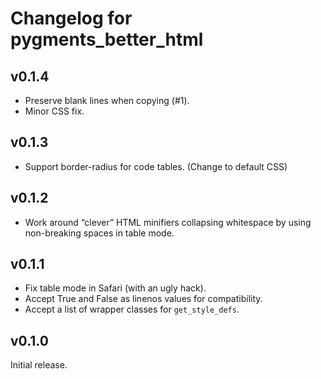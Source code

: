 Changelog for pygments_better_html
==================================

v0.1.4
------

* Preserve blank lines when copying (#1).
* Minor CSS fix.

v0.1.3
------

* Support border-radius for code tables. (Change to default CSS)

v0.1.2
------

* Work around “clever” HTML minifiers collapsing whitespace by using
  non-breaking spaces in table mode.

v0.1.1
------

* Fix table mode in Safari (with an ugly hack).
* Accept True and False as linenos values for compatibility.
* Accept a list of wrapper classes for `get_style_defs`.

v0.1.0
------

Initial release.
